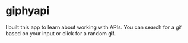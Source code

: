 # giphyapi
I built this app to learn about working with APIs. You can search for a gif based on your input or click for a random gif.
